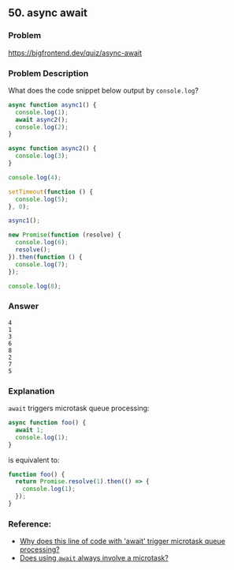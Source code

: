 ## 50. async await

### Problem

https://bigfrontend.dev/quiz/async-await

### Problem Description

What does the code snippet below output by `console.log`?

```js
async function async1() {
  console.log(1);
  await async2();
  console.log(2);
}

async function async2() {
  console.log(3);
}

console.log(4);

setTimeout(function () {
  console.log(5);
}, 0);

async1();

new Promise(function (resolve) {
  console.log(6);
  resolve();
}).then(function () {
  console.log(7);
});

console.log(8);
```

### Answer

```
4
1
3
6
8
2
7
5
```

### Explanation

`await` triggers microtask queue processing:

```js
async function foo() {
  await 1;
  console.log(1);
}
```

is equivalent to:

```js
function foo() {
  return Promise.resolve(1).then(() => {
    console.log(1);
  });
}
```

### Reference:

- [Why does this line of code with 'await' trigger microtask queue processing?](https://stackoverflow.com/questions/56851983/why-does-this-line-of-code-with-await-trigger-microtask-queue-processing)
- [Does using `await` always involve a microtask?](https://stackoverflow.com/questions/61635992/does-using-await-always-involve-a-microtask)
